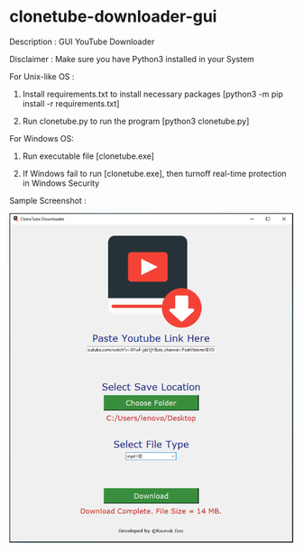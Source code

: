 
# clonetube-downloader-gui

Description : GUI YouTube Downloader

Disclaimer : Make sure you have Python3 installed in your System

For Unix-like OS :

1. Install requirements.txt to install necessary packages [python3 -m pip install -r requirements.txt]

2. Run clonetube.py to run the program [python3 clonetube.py]

For Windows OS:

1. Run executable file [clonetube.exe]

2. If Windows fail to run [clonetube.exe], then turnoff real-time protection in Windows Security

Sample Screenshot :

![](screenshot.png)

